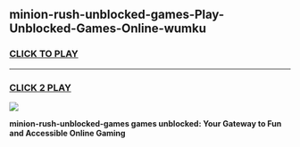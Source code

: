 
## minion-rush-unblocked-games-Play-Unblocked-Games-Online-wumku
<h3>
<a href="https://premium76.site?title=minion-rush-unblocked-games&ref=25A">CLICK TO PLAY</a></h3>
<hr>

<h3>
<a href="https://premium76.site?title=minion-rush-unblocked-games&ref=25A">CLICK 2 PLAY</a>
  
</h3>

<a href="https://premium76.site?title=minion-rush-unblocked-games&ref=25A"><img src="https://clearcache.store/games.png"></a>


**minion-rush-unblocked-games games unblocked: Your Gateway to Fun and Accessible Online Gaming**

